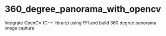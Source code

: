 # 360_degree_panorama_with_opencv
Integrate OpenCV (C++ library) using FFI and build 360 degree panorama image capture
